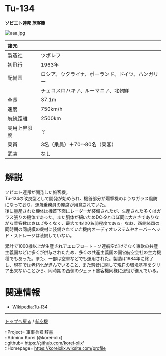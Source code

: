 # Tu-134
**ソビエト連邦 旅客機**

![aaa.jpg](https://bn02pap001files.storage.live.com/y4mMR1GMdEl1ILlCP4T5zvLJvr0rjYSg-NaO3hw2AiSipQL2Koh0MRIojym_yuYUhgH6LqjTONw_nm0i7dNisnjx4CMo1f-GIuIJxVWKZilAzcv6ulNPqaXMpUISYzu1OclCXhVDcQ2zTMF07I880zDCyQ8qS4Y8IoIcXJ_oLKQXvrlQ2R-5D2gVRqTkp4EKt00?width=640&height=428&cropmode=none)  
  


|諸元  |  |
|:--|:--|
|製造社  |ツポレフ  |
|初飛行  |1963年  |
|配備国  |ロシア、ウクライナ、ポーランド、ドイツ、ハンガリー  |
|        |チェコスロバキア、ルーマニア、北朝鮮  |
|全長    |37.1m  |
|速度    |750km/h  |
|航続距離  |2500km  |
|実用上昇限度|？  |
|乗員    |3名（乗員）＋70～80名（乗客）  |
|武装  |なし  |


# 解説
ソビエト連邦が開発した旅客機。  
Tu-124の改良型として開発が始められ、機首部分が爆撃機のようなガラス風防になっており、運航乗務員の座席が用意されていた。  
後に量産された機体は機首下面にレーダーが装備されたが、生産された多くはガラス張りの機体であった。また胴体が細いためDC-9とほぼ同じ大きさでありながら乗客数はさほど多くなく、最大でも100名弱程度である。なお、西側諸国の同時期の同規模の機材に装備されていた機内オーディオシステムやオーバーヘッド・ストレージは装備していない。
  
累計で1000機以上が生産されアエロフロート・ソ連航空だけでなく東欧の共産主義国などに多くが供与されたため、多くの共産主義国の国営航空会社の主力機種でもあった。また、一部は空軍などでも運用された。製造は1984年に終了し、現在では老朽化が進んでいること、また騒音に関して現在の環境基準をクリア出来ないことから、同時期の西側のジェット旅客機同様に退役が進んでいる。  



# 関連情報
* [Wikipedia:Tu-134](https://bit.ly/3sTrdJk)


***
[トップへ戻る](/readme.md) / [航空機](/plane/readme.md)  
  
::Project= 軍事兵器 辞書  
::Admin= Korei (@korei-xlix)  
::github= https://github.com/korei-xlix/  
::Homepage= https://koreixlix.wixsite.com/profile  
